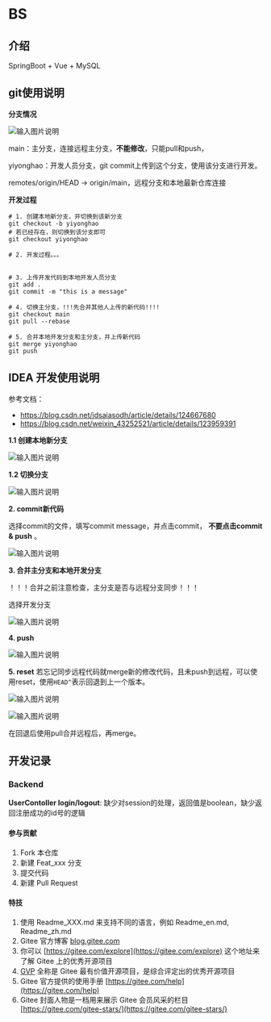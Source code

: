 # BS

## 介绍
SpringBoot + Vue + MySQL


## git使用说明

**分支情况**

![输入图片说明](images/git_1.png)

main：主分支，连接远程主分支，**不能修改**，只能pull和push，

yiyonghao：开发人员分支，git commit上传到这个分支，使用该分支进行开发。

remotes/origin/HEAD -> origin/main，远程分支和本地最新仓库连接


**开发过程**

```shell
# 1. 创建本地新分支，并切换到该新分支
git checkout -b yiyonghao
# 若已经存在，则切换到该分支即可
git checkout yiyonghao

# 2. 开发过程。。。


# 3. 上传开发代码到本地开发人员分支
git add .
git commit -m "this is a message"

# 4. 切换主分支，!!!先合并其他人上传的新代码!!!!
git checkout main
git pull --rebase

# 5. 合并本地开发分支和主分支，并上传新代码
git merge yiyonghao
git push
```

## IDEA 开发使用说明

参考文档：
- https://blog.csdn.net/jdsaiasodh/article/details/124667680
- https://blog.csdn.net/weixin_43252521/article/details/123959391


 **1.1 创建本地新分支** 

![输入图片说明](images/git_checkout.png.png)


 **1.2 切换分支** 

![输入图片说明](images/git_branch1.png)

 **2. commit新代码** 

选择commit的文件，填写commit message，并点击commit， **不要点击commit & push** 。

![输入图片说明](images/git_commit.png)

 **3. 合并主分支和本地开发分支** 

！！！合并之前注意检查，主分支是否与远程分支同步！！！

选择开发分支

![输入图片说明](images/git_merge.png)

 **4. push** 

![输入图片说明](images/git_push.png)

 **5. reset**
若忘记同步远程代码就merge新的修改代码，且未push到远程，可以使用reset，使用```HEAD^```表示回退到上一个版本。

![输入图片说明](images/git_reset.png) 

![输入图片说明](images/git_reset_2.png)

在回退后使用pull合并远程后，再merge。



## 开发记录

### Backend

**UserContoller login/logout**: 缺少对session的处理，返回值是boolean，缺少返回注册成功的id号的逻辑




#### 参与贡献

1.  Fork 本仓库
2.  新建 Feat_xxx 分支
3.  提交代码
4.  新建 Pull Request


#### 特技

1.  使用 Readme\_XXX.md 来支持不同的语言，例如 Readme\_en.md, Readme\_zh.md
2.  Gitee 官方博客 [blog.gitee.com](https://blog.gitee.com)
3.  你可以 [https://gitee.com/explore](https://gitee.com/explore) 这个地址来了解 Gitee 上的优秀开源项目
4.  [GVP](https://gitee.com/gvp) 全称是 Gitee 最有价值开源项目，是综合评定出的优秀开源项目
5.  Gitee 官方提供的使用手册 [https://gitee.com/help](https://gitee.com/help)
6.  Gitee 封面人物是一档用来展示 Gitee 会员风采的栏目 [https://gitee.com/gitee-stars/](https://gitee.com/gitee-stars/)
